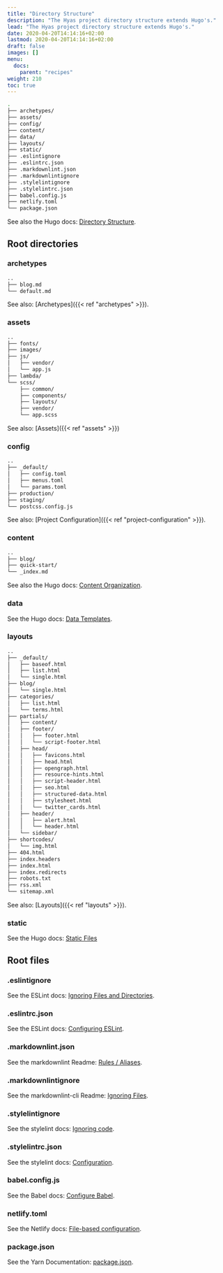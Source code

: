 ```yaml
---
title: "Directory Structure"
description: "The Hyas project directory structure extends Hugo's."
lead: "The Hyas project directory structure extends Hugo's."
date: 2020-04-20T14:14:16+02:00
lastmod: 2020-04-20T14:14:16+02:00
draft: false
images: []
menu: 
  docs:
    parent: "recipes"
weight: 210
toc: true
---
```


```bash
.
├── archetypes/
├── assets/
├── config/
├── content/
├── data/
├── layouts/
├── static/
├── .eslintignore
├── .eslintrc.json
├── .markdownlint.json
├── .markdownlintignore
├── .stylelintignore
├── .stylelintrc.json
├── babel.config.js
├── netlify.toml
└── package.json
```

See also the Hugo docs: [Directory Structure](https://gohugo.io/getting-started/directory-structure/).

## Root directories

### archetypes

```bash
..
├── blog.md
└── default.md
```

See also: [Archetypes]({{< ref "archetypes" >}}).

### assets

```bash
..
├── fonts/
├── images/
├── js/
│   ├── vendor/
│   └── app.js
├── lambda/
└── scss/
    ├── common/
    ├── components/
    ├── layouts/
    ├── vendor/
    └── app.scss
```

See also: [Assets]({{< ref "assets" >}})

### config

```bash
..
├── _default/
│   ├── config.toml
│   ├── menus.toml
│   └── params.toml
├── production/
├── staging/
└── postcss.config.js
```

See also: [Project Configuration]({{< ref "project-configuration" >}}).

### content

```bash
..
├── blog/
├── quick-start/
└── _index.md
```

See also the Hugo docs: [Content Organization](https://gohugo.io/content-management/organization/).

### data

See the Hugo docs: [Data Templates](https://gohugo.io/templates/data-templates/).

### layouts

```bash
..
├── _default/
│   ├── baseof.html
│   ├── list.html
│   └── single.html
├── blog/
│   └── single.html
├── categories/
│   ├── list.html
│   └── terms.html
├── partials/
│   ├── content/
│   ├── footer/
│   │   ├── footer.html
│   │   └── script-footer.html
│   ├── head/
│   │   ├── favicons.html
│   │   ├── head.html
│   │   ├── opengraph.html
│   │   ├── resource-hints.html
│   │   ├── script-header.html
│   │   ├── seo.html
│   │   ├── structured-data.html
│   │   ├── stylesheet.html
│   │   └── twitter_cards.html
│   ├── header/
│   │   ├── alert.html
│   │   └── header.html
│   └── sidebar/
├── shortcodes/
│   └── img.html
├── 404.html
├── index.headers
├── index.html
├── index.redirects
├── robots.txt
├── rss.xml
└── sitemap.xml
```

See also: [Layouts]({{< ref "layouts" >}}).

### static

See the Hugo docs: [Static Files](https://gohugo.io/content-management/static-files/)

## Root files

### .eslintignore

See the ESLint docs: [Ignoring Files and Directories](https://eslint.org/docs/user-guide/configuring#ignoring-files-and-directories).

### .eslintrc.json

See the ESLint docs: [Configuring ESLint](https://eslint.org/docs/user-guide/configuring).

### .markdownlint.json

See the markdownlint Readme: [Rules / Aliases](https://github.com/DavidAnson/markdownlint#rules--aliases).

### .markdownlintignore

See the markdownlint-cli Readme: [Ignoring Files](https://github.com/igorshubovych/markdownlint-cli#ignoring-files).

### .stylelintignore

See the stylelint docs: [Ignoring code](https://stylelint.io/user-guide/ignore-code).

### .stylelintrc.json

See the stylelint docs: [Configuration](https://stylelint.io/user-guide/configure).

### babel.config.js

See the Babel docs: [Configure Babel](https://babeljs.io/docs/en/configuration).

### netlify.toml

See the Netlify docs: [File-based configuration](https://docs.netlify.com/configure-builds/file-based-configuration/).

### package.json

See the Yarn Documentation: [package.json](https://classic.yarnpkg.com/en/docs/package-json/).
